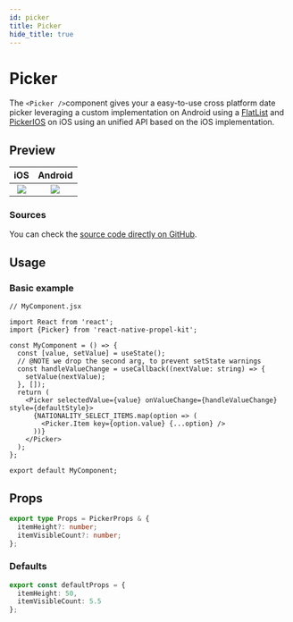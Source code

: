 ```yaml
---
id: picker
title: Picker
hide_title: true
---
```


# Picker

The `<Picker />`component gives your a easy-to-use cross platform date picker leveraging a custom implementation on Android using a <a href="https://facebook.github.io/react-native/docs/flatlist" target="_blank">FlatList</a> and <a href="https://facebook.github.io/react-native/docs/datepickerios" target="_blank">PickerIOS</a> on iOS using an unified API based on the iOS implementation.

## Preview

|                 iOS                  |               Android                |
| :----------------------------------: | :----------------------------------: |
| ![](https://i.imgur.com/Xsa243E.gif) | ![](https://i.imgur.com/UhojPBz.gif) |

### Sources

You can check the <a href="https://github.com/mgcrea/react-native-propel-kit/blob/master/packages/picker/src/Picker.tsx" target="_blank">source code directly on GitHub</a>.

## Usage

### Basic example

```tsx
// MyComponent.jsx

import React from 'react';
import {Picker} from 'react-native-propel-kit';

const MyComponent = () => {
  const [value, setValue] = useState();
  // @NOTE we drop the second arg, to prevent setState warnings
  const handleValueChange = useCallback((nextValue: string) => {
    setValue(nextValue);
  }, []);
  return (
    <Picker selectedValue={value} onValueChange={handleValueChange} style={defaultStyle}>
      {NATIONALITY_SELECT_ITEMS.map(option => (
        <Picker.Item key={option.value} {...option} />
      ))}
    </Picker>
  );
};

export default MyComponent;
```

## Props

```ts
export type Props = PickerProps & {
  itemHeight?: number;
  itemVisibleCount?: number;
};
```

### Defaults

```ts
export const defaultProps = {
  itemHeight: 50,
  itemVisibleCount: 5.5
};
```

